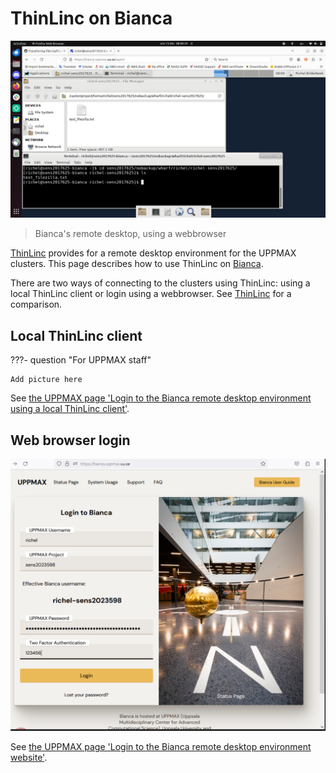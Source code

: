 # ThinLinc on Bianca

![Bianca remote desktop](./img/filezilla_file_on_bianca.png)

> Bianca's remote desktop, using a webbrowser

[ThinLinc](thinlinc.md) provides for a remote desktop environment
for the UPPMAX clusters.
This page describes how to use ThinLinc on [Bianca](bianca.md).

There are two ways of connecting to the clusters using ThinLinc:
using a local ThinLinc client or login using a webbrowser.
See [ThinLinc](thinlinc.md) for a comparison.

## Local ThinLinc client

???- question "For UPPMAX staff"

    Add picture here

See [the UPPMAX page 'Login to the Bianca remote desktop environment using a local ThinLinc client'](../getting_started/login_bianca_remote_desktop_local_thinlinc_client.md).

## Web browser login

![Bianca login, first dialog](../getting_started/img/bianca_gui_login_1st.png)

See [the UPPMAX page 'Login to the Bianca remote desktop environment website'](../getting_started/login_bianca_remote_desktop_website.md).

